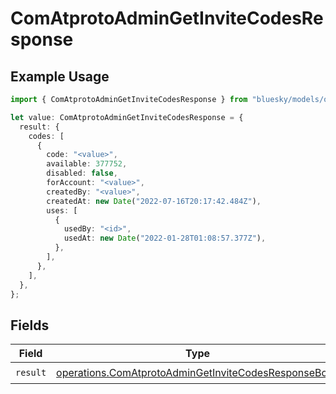 # ComAtprotoAdminGetInviteCodesResponse

## Example Usage

```typescript
import { ComAtprotoAdminGetInviteCodesResponse } from "bluesky/models/operations";

let value: ComAtprotoAdminGetInviteCodesResponse = {
  result: {
    codes: [
      {
        code: "<value>",
        available: 377752,
        disabled: false,
        forAccount: "<value>",
        createdBy: "<value>",
        createdAt: new Date("2022-07-16T20:17:42.484Z"),
        uses: [
          {
            usedBy: "<id>",
            usedAt: new Date("2022-01-28T01:08:57.377Z"),
          },
        ],
      },
    ],
  },
};
```

## Fields

| Field                                                                                                                        | Type                                                                                                                         | Required                                                                                                                     | Description                                                                                                                  |
| ---------------------------------------------------------------------------------------------------------------------------- | ---------------------------------------------------------------------------------------------------------------------------- | ---------------------------------------------------------------------------------------------------------------------------- | ---------------------------------------------------------------------------------------------------------------------------- |
| `result`                                                                                                                     | [operations.ComAtprotoAdminGetInviteCodesResponseBody](../../models/operations/comatprotoadmingetinvitecodesresponsebody.md) | :heavy_check_mark:                                                                                                           | N/A                                                                                                                          |